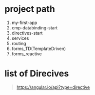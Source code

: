 # project path

1. my-first-app
2. cmp-databinding-start
3. directives-start
4. services
5. routing
6. forms_TD(TemplateDriven)
7. forms_reactive

# list of Direcives

> https://angular.io/api?type=directive
